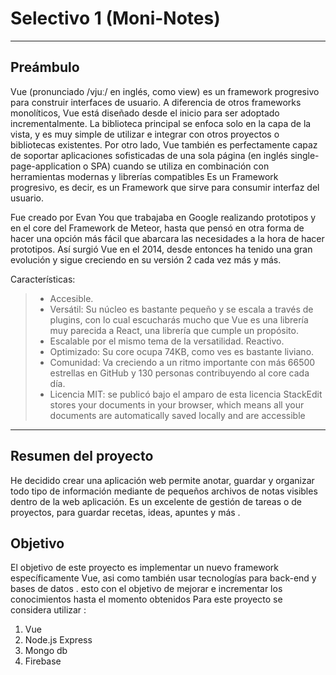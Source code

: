 Selectivo 1 (Moni-Notes) 
===================

----------


Preámbulo
-------------

Vue (pronunciado /vjuː/ en inglés, como view) es un framework progresivo para construir interfaces de usuario. A diferencia de otros frameworks monolíticos, Vue está diseñado desde el inicio para ser adoptado incrementalmente. La biblioteca principal se enfoca solo en la capa de la vista, y es muy simple de utilizar e integrar con otros proyectos o bibliotecas existentes. Por otro lado, Vue también es perfectamente capaz de soportar aplicaciones sofisticadas de una sola página (en inglés single-page-application o SPA) cuando se utiliza en combinación con herramientas modernas y librerías compatibles
Es un Framework progresivo, es decir, es un Framework que sirve para consumir interfaz del usuario.

Fue creado por Evan You que trabajaba en Google realizando prototipos y en el core del Framework de Meteor, hasta que pensó en otra forma de hacer una opción más fácil que abarcara las necesidades a la hora de hacer prototipos. Así surgió Vue en el 2014, desde entonces ha tenido una gran evolución y sigue creciendo en su versión 2 cada vez más y  más.

Características:
> - Accesible.
> - Versátil: Su núcleo es bastante pequeño y se escala a través de plugins, con lo cual escucharás mucho que Vue es una librería muy parecida a React, una librería que cumple un propósito.
> - Escalable por el mismo tema de la versatilidad.
Reactivo.
> - Optimizado: Su core ocupa 74KB, como ves es bastante liviano.
> - Comunidad: Va creciendo a un ritmo importante con más 66500 estrellas en GitHub y 130 personas contribuyendo al core cada día.
> - Licencia MIT: se publicó bajo el amparo de esta licencia
StackEdit stores your documents in your browser, which means all your documents are automatically saved locally and are accessible 

----------


Resumen del proyecto
-------------------
He decidido crear una aplicación web  permite anotar, guardar y organizar todo tipo de información mediante de pequeños archivos  de notas visibles dentro de la web aplicación. Es un excelente de gestión de tareas o de proyectos, para guardar recetas, ideas, apuntes y más .

Objetivo
-------------------

El objetivo de este proyecto es implementar un nuevo framework específicamente Vue, asi como también usar tecnologías para  back-end y bases de datos . esto con el objetivo de mejorar e incrementar los conocimientos hasta el momento obtenidos 
Para este proyecto se considera utilizar :
1. Vue
2. Node.js Express
3. Mongo db
4. Firebase